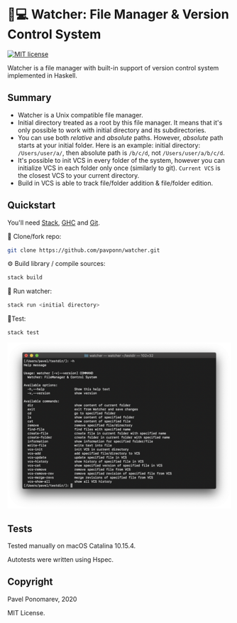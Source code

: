 # 📁💻 Watcher: File Manager & Version Control System
[![MIT license](https://img.shields.io/badge/license-MIT-blue.svg)](https://github.com/fp-ctd-itmo/hw2-pavponn/blob/master/LICENSE)


Watcher is a file manager with built-in support of version control system implemented in Haskell.

## Summary 
- Watcher is a Unix compatible file manager.
- Initial directory treated as a root by this file manager. It means that it's only possible to work with initial directory and its subdirectories.
- You can use both _relative_ and _absolute_ paths. However, _absolute_ path starts at your initial folder. Here is an example:
initial directory: `/Users/user/a/`, then absolute path is `/b/c/d`, not `/Users/user/a/b/c/d`.
- It's possible to init VCS in every folder of the system, however you can initialize VCS in each folder only once (similarly to git). `Current VCS` is the closest VCS to your current directory.
- Build in VCS is able to track file/folder addition & file/folder edition.

## Quickstart
You'll need [Stack](https://docs.haskellstack.org/), [GHC](https://www.haskell.org/ghc/) and [Git](https://git-scm.com/downloads).

💾 Clone/fork repo:

```bash
git clone https://github.com/pavponn/watcher.git
```

⚙️ Build library / compile sources:
```bash
stack build
```

🚀 Run watcher:
```bash
stack run <initial directory>
```

🔬Test:
```bash
stack test
```

<img src="assets/screenshot-1.png" width="700"> 

## Tests
Tested manually on macOS Catalina 10.15.4.

Autotests were written using Hspec.

## Copyright
Pavel Ponomarev, 2020

MIT License.
